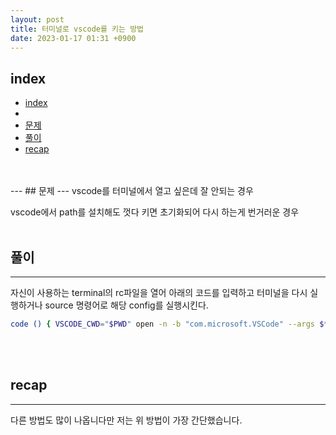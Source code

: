 ```yaml
---
layout: post
title: 터미널로 vscode를 키는 방법
date: 2023-01-17 01:31 +0900
---
```


<!--break-->
## index 
- [index](#index)
- [](#)
- [문제](#문제)
- [풀이](#풀이)
- [recap](#recap)

<br>
<br>
--- 
## 문제 
--- 
vscode를 터미널에서 열고 싶은데 잘 안되는 경우

vscode에서 path를 설치해도 껏다 키면 초기화되어 다시 하는게 번거러운 경우
<br>
<br>

## 풀이 
--- 
자신이 사용하는 terminal의 rc파일을 열어 아래의 코드를 입력하고 터미널을 다시 실행하거나 source 명령어로 해당 config를 실행시킨다.

```bash
code () { VSCODE_CWD="$PWD" open -n -b "com.microsoft.VSCode" --args $* ;}
```
<br>
<br>

## recap 
--- 
다른 방법도 많이 나옵니다만 저는 위 방법이 가장 간단했습니다.
<br>
<br>
